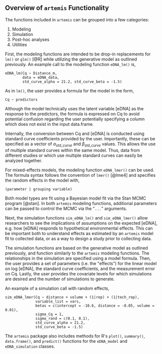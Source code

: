 ## Overview of `artemis` Functionality

The functions included in `artemis` can be grouped into a few
categories:

  1. Modeling 
  2. Simulation
  3. Post-hoc analyses
  4. Utilities

<!-- 
@Von might break these into sections with subheadings at some pt,
for visual organization/ clarity
-->

First, the modeling functions are intended to be drop-in replacements
for `lm()` or `glm()` [@R] while utilizing the generative model as outlined
previously. An example call to the modeling function `eDNA_lm()` is,

```
eDNA_lm(Cq ~ Distance_m, 
        data = eDNA_data,
        std_curve_alpha = 21.2, std_curve_beta = -1.5)

```

As in `lm()`, the user provides a formula for the model in the form,

```
Cq ~ predictors
```

Although the model technically uses the latent variable [eDNA] as the
response to the predictors, the formula is expressed on Cq to avoid
potential confusion regarding the user potentially specifying a column which does
not exist in the input data.frame. 

Internally, the conversion between Cq and [eDNA] is conducted using
standard curve coefficients provided by the user. Importantly, these
can be specified as a vector of $\alpha_{std\_curve}$ and
$\beta_{std\_curve}$ values. This allows the use of multiple standard
curves within the same model. Thus, data from different studies or 
which use multiple standard curves can
easily be analyzed together.

For mixed-effects models, the modeling function `eDNA_lmer()` can be
used. The formula syntax follows the convention of `lmer()` [@lme4] and
specifies the random effects in the model with,

```
(parameter | grouping variable)

```

Both model types are fit using a Bayesian model fit via the Stan MCMC
program [@stan]. In both `artemis` modeling functions, additional
parameters can be passed to control the MCMC via the "`...`"
arguments.

Next, the simulation functions `sim_eDNA_lm()` and
`sim_eDNA_lmer()` allow researchers to see the implications of
assumptions on the expected [eDNA], e.g. how [eDNA] responds to
hypothetical environmental effects. This can be important both to
understand effects as estimated by an `artemis` model fit to collected
data, or as a way to design a study prior to collecting data.

The simulation functions are based on the generative model as outlined
previously, and function similarly to the `artemis` modeling
functions. The relationships in the simulation are specified using a
model formula. Then, the user provides a set of parameters (i.e. the
"effects") for the linear model on log [eDNA], the standard curve
coefficients, and the measurement error on Cq. Lastly, the user
provides the covariate levels for which simulations are desired and
the number of simulations to generate.

An example of a simulation call with random effects,

```
sim_eDNA_lmer(Cq ~ distance + volume + (1|rep) + (1|tech_rep),
              variable_list = vars,
              betas = c(intercept = -10.6, distance = -0.05, volume = 0.01),
              sigma_Cq = 1,
              sigma_rand = c(0.1, 0.1), 
              std_curve_alpha = 21.2,
              std_curve_beta = -1.5)

```

The `artemis` package also includes methods for R's `plot()`,
`summary()`, `data.frame()`, and `predict()` functions for the
`eDNA_model` and `eDNA_simulation` classes.

